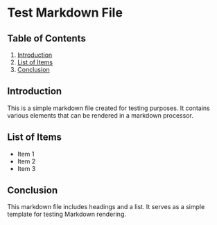 # Test Markdown File

## Table of Contents
1. [Introduction](#introduction)
2. [List of Items](#list-of-items)
3. [Conclusion](#conclusion)

## Introduction
This is a simple markdown file created for testing purposes. It contains various elements that can be rendered in a markdown processor.

## List of Items
- Item 1
- Item 2
- Item 3

## Conclusion
This markdown file includes headings and a list. It serves as a simple template for testing Markdown rendering.

